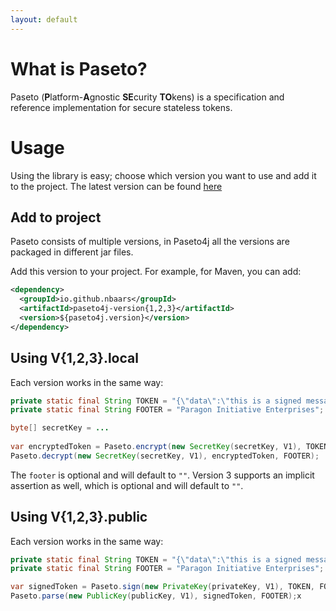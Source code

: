 ```yaml
---
layout: default
---
```


# What is Paseto?

Paseto (**P**latform-**A**gnostic **SE**curity **TO**kens) is a specification and reference implementation for secure stateless tokens.

# Usage

Using the library is easy; choose which version you want to use and add it to the project. The latest version can be found [here](https://mvnrepository.com/artifact/io.github.nbaars)

## Add to project

Paseto consists of multiple versions, in Paseto4j all the versions are packaged in different jar files.

Add this version to your project. For example, for Maven, you can add:

```xml
<dependency>
  <groupId>io.github.nbaars</groupId>
  <artifactId>paseto4j-version{1,2,3}</artifactId>
  <version>${paseto4j.version}</version>
</dependency>
```

## Using V{1,2,3}.local

Each version works in the same way:

```java
private static final String TOKEN = "{\"data\":\"this is a signed message\",\"expires\":\"2019-01-01T00:00:00+00:00\"}";
private static final String FOOTER = "Paragon Initiative Enterprises";

byte[] secretKey = ... 
        
var encryptedToken = Paseto.encrypt(new SecretKey(secretKey, V1), TOKEN, FOOTER);
Paseto.decrypt(new SecretKey(secretKey, V1), encryptedToken, FOOTER);
```

The `footer` is optional and will default to `""`. Version 3 supports an implicit assertion as well, which is optional and will default to `""`.

## Using V{1,2,3}.public

Each version works in the same way:

```java
private static final String TOKEN = "{\"data\":\"this is a signed message\",\"expires\":\"2019-01-01T00:00:00+00:00\"}";
private static final String FOOTER = "Paragon Initiative Enterprises";

var signedToken = Paseto.sign(new PrivateKey(privateKey, V1), TOKEN, FOOTER);
Paseto.parse(new PublicKey(publicKey, V1), signedToken, FOOTER);x
```
